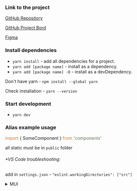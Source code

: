 ### Link to the project

[GitHub Repository](https://github.com/Banzay700/project-lost)

[GitHub Project Bord](https://github.com/users/Banzay700/projects/2)

[Figma](https://www.figma.com/file/47R2LiZizqnWWEonCxjGZ7/Coca---Point-of-sales-(Copy)?type=design&node-id=1462-14101&t=kLNuL6KXSi7s0qKD-0)

### Install dependencies

- `yarn install` - add all dependencies for a project.
- `yarn add [package name]` - install as a dependency.
- `yarn add [package name] -D` - install as a devDependency.

Don't have yarn - `npm install --global yarn`

Check installation - `yarn --version`

### Start development

- `yarn dev`

### Alias example usage

<span style="color:#ca7732"> import </span>
<span> { SomeComponent } </span>
<span style="color:#ca7732"> from</span>
<span style="color:#5a7456"> 'components' </span>

all static must be in `public` folder

###### **VS Code troubleshooting:*

add in `settings.json` - `"eslint.workingDirectories": ["src"]`

<details>
<summary>MUI</summary>

### Style redefinition

To override the styles for nested MUI Components you need to write the class names, then :global .MuiSlider-thumb:

````scss
.slider :global .MuiSlider-thumb {
  border-radius: 1px;
  background: #000;
}
````

To simply override give the class and write the styles:

````scss
.slider {
  color: #535bf2;
}
````

````tsx
<Slider
  className={s.slider}
  defaultValue={30}
/>
````

You can find everything [here](https://mui.com/material-ui/guides/interoperability/#css-injection-order-3) on the right
in CSS Modules

### How to use Theme

Find and view the default theme [here](https://mui.com/material-ui/customization/default-theme/)

#### Breakpoints:

````text
breakpoints:{
  values:{
    xs: 0,
      sm: 600,
      md: 900,
      lg: 1200,
      xl: 1536,
  }
},
````

Now here are the default breakpoints. This shows the screen width in
pixels. sm - 600px, md - 900px and so on... To change and interact with them in our them we
write [themeWithBreakpoints.breakpoints.between('sm', 'md')] :

````text
MuiButton: {
        containedSecondary: {
          padding: "20px 0 14px",
          width: "145px",
          [themeWithBreakpoints.breakpoints.between('sm', 'md')]: {

          }
        }
      },
    }
````

Here it will be from sm to md applied, and other methods can be used in the pod between() such as:

- up() - will be applied when above our value
- down() - opposite to up()
- only() - will be used with above and below our value and up to the next point
- not() - applies when our screen is not in this range

[link to breakpoints](https://mui.com/material-ui/customization/breakpoints/)

#### Components:

To specify global styles for each component, we write:

````text
MuiButton: {
      styleOverrides: {
        root: {
          ":focus": {
            outline: 'none',
          }
        },
    }
````

To add or remove defaultProps in a component, we write in MuiButton defaultProps and define props:

````text
MuiButton: {
      styleOverrides: {
        root: {
          ":focus": {
            outline: 'none',
          }
        },
        containedSecondary: {
          padding: "20px 0 14px",
          width: "145px",
          [themeWithBreakpoints.breakpoints.between('sm', 'md')]: {

          }
        }
      },
      defaultProps: {
        disableRipple: true,
        disableFocusRipple: true,
        disableElevation: false,
      },
    }
````

There are also many other keys to play with.
[Theme default props](https://mui.com/material-ui/customization/theme-components/)

#### Custom key creation:

To create your own key in the printing house, you need to write in theme.d.ts:

```ts
import { CSSProperties } from "react";

declare module "@mui/material/styles" {
  interface TypographyVariants {
    dashNumb: {
      fontSize: CSSProperties['fontSize'],
      fontWeight: CSSProperties['fontWeight'],
      lineHeight: CSSProperties["lineHeight"]
    };
  }

  interface TypographyVariantsOptions {
    dashNumb?: {
      fontSize: CSSProperties['fontSize'],
      fontWeight: CSSProperties['fontWeight'],
      lineHeight: CSSProperties["lineHeight"]
    };
  }
}

declare module '@mui/material/Typography' {
  interface TypographyPropsVariantOverrides {
    dashNumb: true;
    h4: false;
    h5: false;
    h6: false;
  }
}
```

If we write in the Theme or in Palette:

```ts
interface Theme {
  status: {
    danger: React.CSSProperties['color'];
  };
}

interface Palette {
  neutral: Palette['primary'];
}

interface PaletteOptions {
  neutral: PaletteOptions['primary'];
}

interface ThemeOptions {
  status: {
    danger: React.CSSProperties['color'];
  };
}
```

Each component has props:

```tsx
<Stack spacing={5} direction={'row'} justifyContent={'center'}>
  <Button variant={'contained'} color={'primary'}>Text</Button>
  <Button className={s.textBtn} variant={'contained'}>Contained</Button>
  <Button variant={'outlined'}>Outlined</Button>
</Stack>
```

With TypeScript you can easily recognize them.
To use theme in a component, we write the useTheme() hook: `const theme = useTheme()`
And through the theme you can also define manually from our object something

```tsx
const theme = useTheme()
return (
  <>
    <Typography variant={'h1'} color={'text.secondary'}>Heading h6</Typography>
    <Typography variant={'dashNumb'} color={theme.palette.primary.dark}>Heading h6</Typography>
  </>
)
```

</details>
